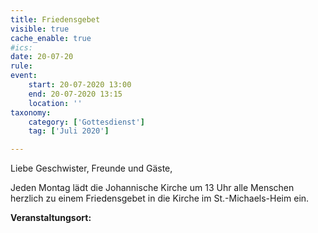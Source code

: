 ```yaml
---
title: Friedensgebet
visible: true
cache_enable: true
#ics: 
date: 20-07-20
rule: 
event:
	start: 20-07-2020 13:00
	end: 20-07-2020 13:15
	location: ''
taxonomy:
	category: ['Gottesdienst']
	tag: ['Juli 2020']

---
```

Liebe Geschwister, Freunde und Gäste,

Jeden Montag lädt die Johannische Kirche um 13 Uhr alle Menschen herzlich zu einem Friedensgebet in die Kirche im St.-Michaels-Heim ein.



**Veranstaltungsort:** 


